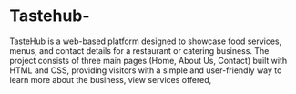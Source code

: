 # Tastehub-
TasteHub is a web-based platform designed to showcase food services, menus, and contact details for a restaurant or catering business. The project consists of three main pages (Home, About Us, Contact) built with HTML and CSS, providing visitors with a simple and user-friendly way to learn more about the business, view services offered,

